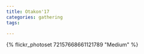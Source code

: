 ```yaml
---
title: Otakon'17
categories: gathering
tags: 

---
```


{% flickr_photoset 72157668661121789 "Medium" %}